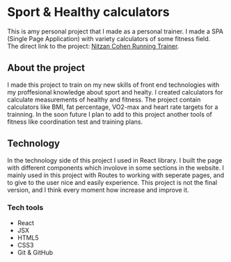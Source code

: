 # Sport & Healthy calculators

This is amy personal project that I made as a personal trainer. I made a SPA (Single Page Application) with variety calculators of some fitness field.\
The direct link to the project: [Nitzan Cohen Running Trainer](https://www.nitzan.com).

## About the project

I made this project to train on my new skills of front end technologies with my proffesional knowledge about sport and healty. I created calculators for calculate measurements of healthy and fitness. The project contain calculators like BMI, fat percentage, VO2-max and heart rate targets for a trainning. In the soon future I plan to add to this project another tools of fitness like coordination test and training plans.

## Technology

In the technology side of this project I used in React library. I built the page with different components which involove in some sections in the website. I mainly used in this project with Routes to working with seperate pages, and to give to the user nice and easily experience. This project is not the final version, and I think every moment how increase and improve it.

### Tech tools

- React
- JSX
- HTML5
- CSS3
- Git & GitHub
